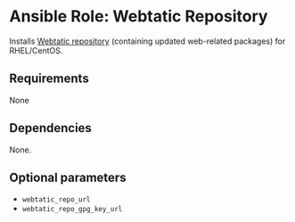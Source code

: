 # Ansible Role: Webtatic Repository

Installs [Webtatic repository](https://webtatic.com/projects/yum-repository/) (containing updated web-related packages) for RHEL/CentOS.

## Requirements

None

## Dependencies

None.

## Optional parameters

* `webtatic_repo_url`
* `webtatic_repo_gpg_key_url`
